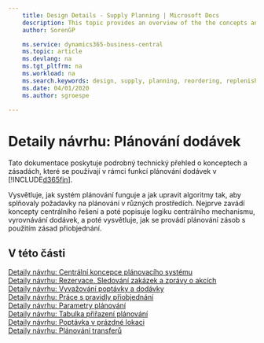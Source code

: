 ```yaml
---
    title: Design Details - Supply Planning | Microsoft Docs
    description: This topic provides an overview of the the concepts and principles that are used within the Supply Planning features in Business Central.
    author: SorenGP

    ms.service: dynamics365-business-central
    ms.topic: article
    ms.devlang: na
    ms.tgt_pltfrm: na
    ms.workload: na
    ms.search.keywords: design, supply, planning, reordering, replenishment
    ms.date: 04/01/2020
    ms.author: sgroespe

---
```

# Detaily návrhu: Plánování dodávek
Tato dokumentace poskytuje podrobný technický přehled o konceptech a zásadách, které se používají v rámci funkcí plánování dodávek v [!INCLUDE[d365fin](includes/d365fin_md.md)].

Vysvětluje, jak systém plánování funguje a jak upravit algoritmy tak, aby splňovaly požadavky na plánování v různých prostředích. Nejprve zavádí koncepty centrálního řešení a poté popisuje logiku centrálního mechanismu, vyrovnávání dodávek, a poté vysvětluje, jak se provádí plánování zásob s použitím zásad přiobjednání.

## V této části
[Detaily návrhu: Centrální koncepce plánovacího systému](design-details-central-concepts-of-the-planning-system.md)  
[Detaily návrhu: Rezervace, Sledování zakázek a zprávy o akcích](design-details-reservation-order-tracking-and-action-messaging.md)  
[Detaily návrhu:  Vyvažování poptávky a dodávky](design-details-balancing-demand-and-supply.md)  
[Detaily návrhu: Práce s pravidly přiobjednání](design-details-handling-reordering-policies.md)  
[Detaily návrhu: Parametry plánování](design-details-planning-parameters.md)  
[Detaily návrhu: Tabulka přiřazení plánování](design-details-planning-assignment-table.md)  
[Detaily návrhu: Poptávka v prázdné lokaci](design-details-demand-at-blank-location.md)  
[Detaily návrhu: Plánování transferů](design-details-transfers-in-planning.md)
